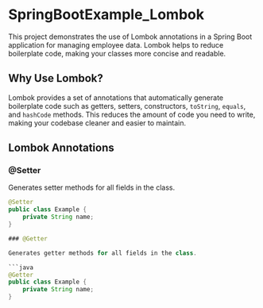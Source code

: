 # SpringBootExample_Lombok

This project demonstrates the use of Lombok annotations in a Spring Boot application for managing employee data. Lombok helps to reduce boilerplate code, making your classes more concise and readable.

## Why Use Lombok?

Lombok provides a set of annotations that automatically generate boilerplate code such as getters, setters, constructors, `toString`, `equals`, and `hashCode` methods. This reduces the amount of code you need to write, making your codebase cleaner and easier to maintain.

## Lombok Annotations

### @Setter

Generates setter methods for all fields in the class.

```java
@Setter
public class Example {
    private String name;
}

### @Getter

Generates getter methods for all fields in the class.

```java
@Getter
public class Example {
    private String name;
}
